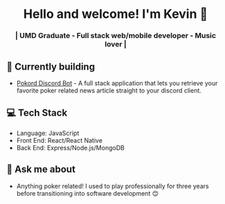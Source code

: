 
<h1 align="center">
    Hello and welcome! I'm Kevin 👋
</h1>

<h3 align="center">
    | UMD Graduate - Full stack web/mobile developer - Music lover |
</h3>

## 🚧 Currently building
* <a href="https://github.com/kyi193/poker-news-discord-bot">Pokord Discord Bot</a> - A full stack application that lets you retrieve your favorite poker related news article straight to your discord client.

## 💻 Tech Stack
* Language: JavaScript
* Front End: React/React Native
* Back End: Express/Node.js/MongoDB

## 💬 Ask me about
* Anything poker related! I used to play professionally for three years before transitioning into software development 😊

<!--
**kyi193/kyi193** is a ✨ _special_ ✨ repository because its `README.md` (this file) appears on your GitHub profile.

Here are some ideas to get you started:

- 🔭 I’m currently working on ...
- 🌱 I’m currently learning ...
- 👯 I’m looking to collaborate on ...
- 🤔 I’m looking for help with ...
- 💬 Ask me about ...
- 📫 How to reach me: ...
- 😄 Pronouns: ...
- ⚡ Fun fact: ...
-->
